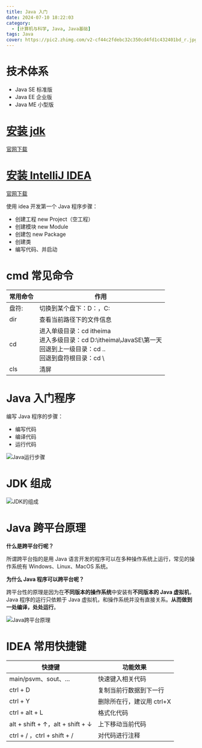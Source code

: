 ```yaml
---
title: Java 入门
date: 2024-07-10 18:22:03
category:
  - [计算机与科学, Java, Java基础]
tags: Java
cover: https://pic2.zhimg.com/v2-cf44c2fdebc32c350cd4fd1c432401bd_r.jpg
---
```


# 技术体系

- Java SE 标准版
- Java EE 企业版
- Java ME 小型版

# [安装 jdk](https://blog.csdn.net/xijinno1/article/details/135177719?spm=1001.2014.3001.5506)

[官网下载](https://www.oracle.com/java/technologies/downloads/)

# [安装 IntelliJ IDEA](https://blog.csdn.net/qq_43554335/article/details/121928344?spm=1001.2014.3001.5506)

[官网下载](https://www.jetbrains.com/idea/)

使用 idea 开发第一个 Java 程序步骤：

- 创建工程 new Project（空工程）
- 创建模块 new Module
- 创建包 new Package
- 创建类
- 编写代码、并启动

# cmd 常见命令

| 常用命令 | 作用                                                                                                                         |
| -------- | ---------------------------------------------------------------------------------------------------------------------------- |
| 盘符:    | 切换到某个盘下：D：，C:                                                                                                      |
| dir      | 查看当前路径下的文件信息                                                                                                     |
| cd       | 进入单级目录：cd itheima<br>进入多级目录：cd D:\itheima\JavaSE\第一天<br>回退到上一级目录：cd .. <br>回退到盘符根目录：cd \  |
| cls      | 清屏                                                                                                                         |

# Java 入门程序

编写 Java 程序的步骤：

- 编写代码
- 编译代码
- 运行代码

![Java运行步骤](https://daiblog.oss-cn-chengdu.aliyuncs.com/img/Java运行步骤.png)

# JDK 组成

![JDK的组成](https://daiblog.oss-cn-chengdu.aliyuncs.com/img/JDK的组成.png)

# Java 跨平台原理

**什么是跨平台行呢？**

所谓跨平台指的是用 Java 语言开发的程序可以在多种操作系统上运行，常见的操作系统有 Windows、Linux、MacOS 系统。

**为什么 Java 程序可以跨平台呢？**

跨平台性的原理是因为在**不同版本的操作系统**中安装有**不同版本的 Java 虚拟机**，Java 程序的运行只依赖于 Java 虚拟机，和操作系统并没有直接关系。**从而做到一处编译，处处运行**。

![Java跨平台原理](https://daiblog.oss-cn-chengdu.aliyuncs.com/img/Java跨平台原理.png)

# IDEA 常用快捷键

| 快捷键                           | 功能效果                  |
| -------------------------------- | ------------------------- |
| main/psvm、sout、...             | 快速键入相关代码          |
| ctrl + D                         | 复制当前行数据到下一行    |
| ctrl + Y                         | 删除所在行，建议用 ctrl+X |
| ctrl + alt + L                   | 格式化代码                |
| alt + shift + ↑，alt + shift + ↓ | 上下移动当前代码          |
| ctrl + / ，ctrl + shift + /      | 对代码进行注释            |
